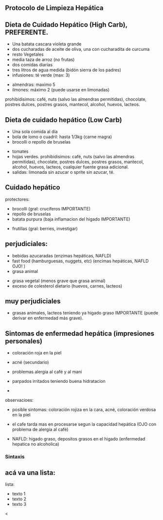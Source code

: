 ## Protocolo de Limpieza Hepática

## Dieta de Cuidado Hepático (High Carb), PREFERENTE.
+ Una batata cascara violeta grande
+ dos cucharadas de aceite de oliva, una con cucharadita de curcuma
+ resto Vegetales
+ media taza de arroz (no frutas)
+ dos comidas diarias
+ tres litros de agua medida (bidón sierra de los padres)
+ infusiones: té verde (max: 3)
* almendras: maximo 5
* ilmones: máximo 2 (puede usarse en limonadas)

prohibidisimos:
café, nuts (salvo las almendras permitidas), chocolate, postres dulces, postres grasos, mantecol, alcohol, huevos, lacteos.

## Dieta de cuidado hepático (Low Carb)
+ Una sola comida al día
+ bola de lomo o cuadril: hasta 1/3kg (carne magra)
+ brocolli o repollo de bruselas
* tomates 
* hojas verdes.
prohibidisimos: café, nuts (salvo las almendras permitidas), chocolate, postres dulces, postres grasos, mantecol, alcohol, huevos, lacteos, cualquier
fuente grasa adicional.
* salidas: limonada sin azucar o sprite sin azucar, té. 

## Cuidado hepático
protectores:
+ brocolli (gral: cruciferos IMPORTANTE)
+ repollo de bruselas 
+ batata purpura (baja inflamacion del higado IMPORTANTE)
* frutillas (gral: berries, investigar)

## perjudiciales:
+ bebidas azucaradas (enzimas hepáticas, NAFLD)
+ fast food (hamburguesas, nuggets, etc) (encimas hepáticas, NAFLD OJO! )
+ grasa animal
* grasa vegetal (menos grave que grasa animal)
* exceso de colesterol dietario (huevos, carnes, lacteos)

## muy perjudiciales
+ grasas animales, lacteos teniendo ya higado graso IMPORTANTE (puede derivar en enfermedad más grave).

## Sintomas de enfermedad hepática (impresiones personales)
* coloración roja en la piel
* acné (secundario)
* problemas alergia al café y al maní
* parpados irritados teniendo buena hidratacion


* 
observacioes:
* posible sintomas: coloración rojiza en la cara, acné, coloración verdosa en la piel 
+ el cafe tarda mas en procesarse segun la capacidad hepática (OJO con problema de alergia al café)
* NAFLD: higado graso, depositos grasos en el higado (enfermedad hepatica no alcoholica)

 ### Sintaxis

## acá va una lista:

lista:
+ texto 1
+ texto 2
+ texto 3

<
